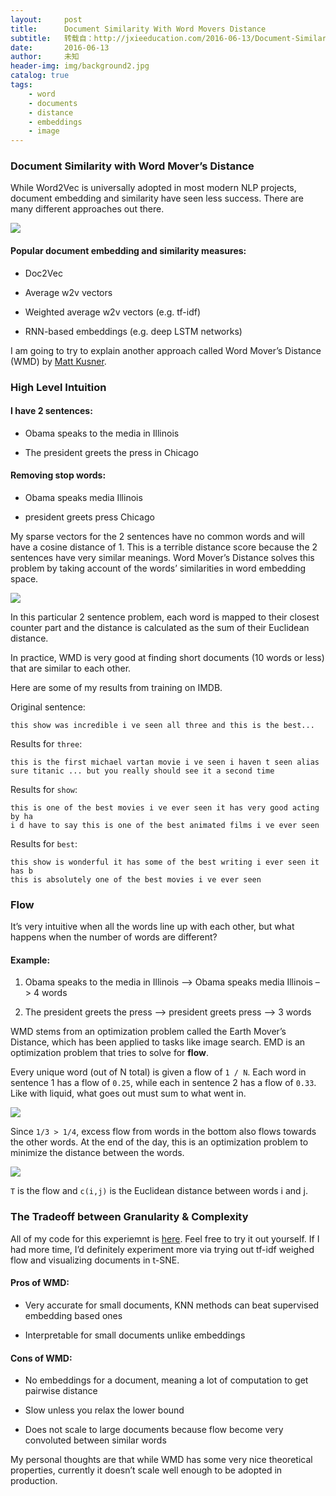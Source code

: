 ```yaml
---
layout:     post
title:      Document Similarity With Word Movers Distance
subtitle:   转载自：http://jxieeducation.com/2016-06-13/Document-Similarity-With-Word-Movers-Distance/
date:       2016-06-13
author:     未知
header-img: img/background2.jpg
catalog: true
tags:
    - word
    - documents
    - distance
    - embeddings
    - image
---
```


### Document Similarity with Word Mover’s Distance

While Word2Vec is universally adopted in most modern NLP projects, document embedding and similarity have seen less success. There are many different approaches out there.

![](http://cdn-ak.f.st-hatena.com/images/fotolife/T/TJO/20140619/20140619150536.png)


#### Popular document embedding and similarity measures:

- Doc2Vec

- Average w2v vectors

- Weighted average w2v vectors (e.g. tf-idf)

- RNN-based embeddings (e.g. deep LSTM networks)


I am going to try to explain another approach called Word Mover’s Distance (WMD) by [Matt Kusner](http://mkusner.github.io/).

### High Level Intuition

#### I have 2 sentences:

- Obama speaks to the media in Illinois

- The president greets the press in Chicago


#### Removing stop words:

- Obama speaks media Illinois

- president greets press Chicago


My sparse vectors for the 2 sentences have no common words and will have a cosine distance of 1. This is a terrible distance score because the 2 sentences have very similar meanings. Word Mover’s Distance solves this problem by taking account of the words’ similarities in word embedding space.

![](https://vene.ro/images/wmd-obama.png)


In this particular 2 sentence problem, each word is mapped to their closest counter part and the distance is calculated as the sum of their Euclidean distance.

In practice, WMD is very good at finding short documents (10 words or less) that are similar to each other.

Here are some of my results from training on IMDB.

Original sentence:

```
this show was incredible i ve seen all three and this is the best...

```

Results for `three`:

```
this is the first michael vartan movie i ve seen i haven t seen alias
sure titanic ... but you really should see it a second time

```

Results for `show`:

```
this is one of the best movies i ve ever seen it has very good acting by ha
i d have to say this is one of the best animated films i ve ever seen

```

Results for `best`:

```
this show is wonderful it has some of the best writing i ever seen it has b
this is absolutely one of the best movies i ve ever seen

```

### Flow

It’s very intuitive when all the words line up with each other, but what happens when the number of words are different?

#### Example:

1. Obama speaks to the media in Illinois –> Obama speaks media Illinois –> 4 words

1. The president greets the press –> president greets press –> 3 words


WMD stems from an optimization problem called the Earth Mover’s Distance, which has been applied to tasks like image search. EMD is an optimization problem that tries to solve for **flow**.

Every unique word (out of N total) is given a flow of `1 / N`. Each word in sentence 1 has a flow of `0.25`, while each in sentence 2 has a flow of `0.33`. Like with liquid, what goes out must sum to what went in.

![](http://jxieeducation.com/static/img/wmd_flow.png)


Since `1/3 > 1/4`, excess flow from words in the bottom also flows towards the other words. At the end of the day, this is an optimization problem to minimize the distance between the words.

![](http://jxieeducation.com/static/img/wmd_optimization_equation.png)


`T` is the flow and `c(i,j)` is the Euclidean distance between words i and j.

### The Tradeoff between Granularity & Complexity

All of my code for this experiemnt is [here](https://github.com/PragmaticLab/Word_Mover_Distance). Feel free to try it out yourself. If I had more time, I’d definitely experiment more via trying out tf-idf weighed flow and visualizing documents in t-SNE.

#### Pros of WMD:

- Very accurate for small documents, KNN methods can beat supervised embedding based ones

- Interpretable for small documents unlike embeddings


#### Cons of WMD:

- No embeddings for a document, meaning a lot of computation to get pairwise distance

- Slow unless you relax the lower bound

- Does not scale to large documents because flow become very convoluted between similar words


My personal thoughts are that while WMD has some very nice theoretical properties, currently it doesn’t scale well enough to be adopted in production.
